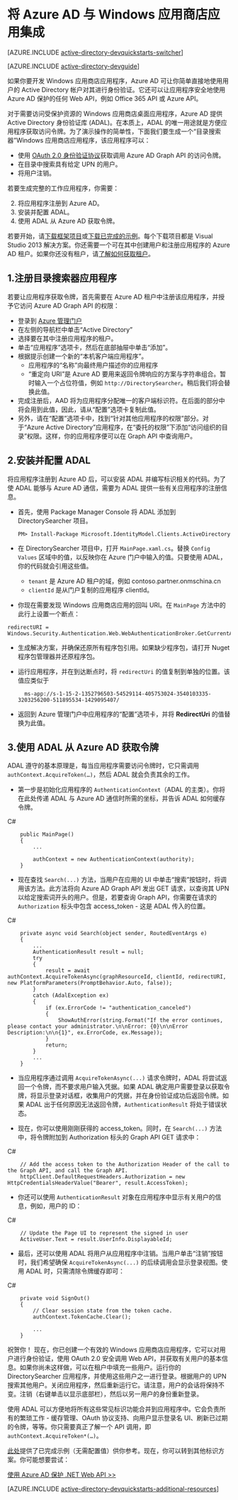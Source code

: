 <properties
	pageTitle="Azure AD Windows 应用商店入门 | Azure"
	description="如何生成一个与 Azure AD 集成以方便登录，并使用 OAuth 调用 Azure AD 保护 API 的 Windows 应用商店应用程序。"
	services="active-directory"
	documentationCenter="windows"
	authors="dstrockis"
	manager="mbaldwin"
	editor=""/>

<tags
	ms.service="active-directory"
	ms.date="01/21/2016"
	wacn.date="07/13/2016"/>


# 将 Azure AD 与 Windows 应用商店应用集成

[AZURE.INCLUDE [active-directory-devquickstarts-switcher](../includes/active-directory-devquickstarts-switcher)]

[AZURE.INCLUDE [active-directory-devguide](../includes/active-directory-devguide)]

如果你要开发 Windows 应用商店应用程序，Azure AD 可让你简单直接地使用用户的 Active Directory 帐户对其进行身份验证。它还可以让应用程序安全地使用 Azure AD 保护的任何 Web API，例如 Office 365 API 或 Azure API。

对于需要访问受保护资源的 Windows 应用商店桌面应用程序，Azure AD 提供 Active Directory 身份验证库 (ADAL)。在本质上，ADAL 的唯一用途就是方便应用程序获取访问令牌。为了演示操作的简单性，下面我们要生成一个“目录搜索器”Windows 应用商店应用程序，该应用程序可以：

-	使用 [OAuth 2.0 身份验证协议](https://msdn.microsoft.com/zh-cn/library/azure/dn645545.aspx)获取调用 Azure AD Graph API 的访问令牌。
-	在目录中搜索具有给定 UPN 的用户。
-	将用户注销。

若要生成完整的工作应用程序，你需要：

2. 将应用程序注册到 Azure AD。
3. 安装并配置 ADAL。
5. 使用 ADAL 从 Azure AD 获取令牌。

若要开始，请[下载框架项目](https://github.com/AzureADQuickStarts/NativeClient-WindowsStore/archive/skeleton.zip)或[下载已完成的示例](https://github.com/AzureADQuickStarts/NativeClient-WindowsStore/archive/complete.zip)。每个下载项目都是 Visual Studio 2013 解决方案。你还需要一个可在其中创建用户和注册应用程序的 Azure AD 租户。如果你还没有租户，请[了解如何获取租户](/documentation/articles/active-directory-howto-tenant)。

## 1.注册目录搜索器应用程序
若要让应用程序获取令牌，首先需要在 Azure AD 租户中注册该应用程序，并授予它访问 Azure AD Graph API 的权限：

-	登录到 [Azure 管理门户](https://manage.windowsazure.cn)
-	在左侧的导航栏中单击“Active Directory”
-	选择要在其中注册应用程序的租户。
-	单击“应用程序”选项卡，然后在底部抽屉中单击“添加”。
-	根据提示创建一个新的“本机客户端应用程序”。
    -	应用程序的“名称”向最终用户描述你的应用程序
    -	“重定向 URI”是 Azure AD 要用来返回令牌响应的方案与字符串组合。暂时输入一个占位符值，例如 `http://DirectorySearcher`。稍后我们将会替换此值。
-	完成注册后，AAD 将为应用程序分配唯一的客户端标识符。在后面的部分中将会用到此值，因此，请从“配置”选项卡复制此值。
- 另外，请在“配置”选项卡中，找到“针对其他应用程序的权限”部分。对于“Azure Active Directory”应用程序，在“委托的权限”下添加“访问组织的目录”权限。这样，你的应用程序便可以在 Graph API 中查询用户。

## 2.安装并配置 ADAL  

将应用程序注册到 Azure AD 后，可以安装 ADAL 并编写标识相关的代码。为了使 ADAL 能够与 Azure AD 通信，需要为 ADAL 提供一些有关应用程序的注册信息。

-	首先，使用 Package Manager Console 将 ADAL 添加到 DirectorySearcher 项目。


		PM> Install-Package Microsoft.IdentityModel.Clients.ActiveDirectory


-	在 DirectorySearcher 项目中，打开 `MainPage.xaml.cs`。替换 `Config Values` 区域中的值，以反映你在 Azure 门户中输入的值。只要使用 ADAL，你的代码就会引用这些值。  

    -	`tenant` 是 Azure AD 租户的域，例如 contoso.partner.onmschina.cn
    -	`clientId` 是从门户复制的应用程序 clientId。  

-	你现在需要发现 Windows 应用商店应用的回叫 URI。在 `MainPage` 方法中的此行上设置一个断点：

```
redirectURI = Windows.Security.Authentication.Web.WebAuthenticationBroker.GetCurrentApplicationCallbackUri();
```
- 生成解决方案，并确保还原所有程序包引用。如果缺少程序包，请打开 Nuget 程序包管理器并还原程序包。
- 运行应用程序，并在到达断点时，将 `redirectUri` 的值复制到单独的位置。该值应类似于


		ms-app://s-1-15-2-1352796503-54529114-405753024-3540103335-3203256200-511895534-1429095407/


- 返回到 Azure 管理门户中应用程序的“配置”选项卡，并将 **RedirectUri** 的值替换为此值。  

## 3.使用 ADAL 从 Azure AD 获取令牌
ADAL 遵守的基本原理是，每当应用程序需要访问令牌时，它只需调用 `authContext.AcquireToken(…)`，然后 ADAL 就会负责其余的工作。

-	第一步是初始化应用程序的 `AuthenticationContext`（ADAL 的主类）。你将在此处传递 ADAL 与 Azure AD 通信时所需的坐标，并告诉 ADAL 如何缓存令牌。

C#
		
		public MainPage()
		{
		    ...
		
		    authContext = new AuthenticationContext(authority);
		}
		

- 现在查找 `Search(...)` 方法，当用户在应用的 UI 中单击“搜索”按钮时，将调用该方法。此方法将向 Azure AD Graph API 发出 GET 请求，以查询其 UPN 以给定搜索词开头的用户。但是，若要查询 Graph API，你需要在请求的 `Authorization` 标头中包含 access\_token - 这是 ADAL 传入的位置。

C#
		
		private async void Search(object sender, RoutedEventArgs e)
		{
		    ...
		    AuthenticationResult result = null;
		    try
		    {
		        result = await authContext.AcquireTokenAsync(graphResourceId, clientId, redirectURI, new PlatformParameters(PromptBehavior.Auto, false));
		    }
		    catch (AdalException ex)
		    {
		        if (ex.ErrorCode != "authentication_canceled")
		        {
		            ShowAuthError(string.Format("If the error continues, please contact your administrator.\n\nError: {0}\n\nError Description:\n\n{1}", ex.ErrorCode, ex.Message));
		        }
		        return;
		    }
		    ...
		}

- 当应用程序通过调用 `AcquireTokenAsync(...)` 请求令牌时，ADAL 将尝试返回一个令牌，而不要求用户输入凭据。如果 ADAL 确定用户需要登录以获取令牌，将显示登录对话框，收集用户的凭据，并在身份验证成功后返回令牌。如果 ADAL 出于任何原因无法返回令牌，`AuthenticationResult` 将处于错误状态。

- 现在，你可以使用刚刚获得的 access\_token。同时，在 `Search(...)` 方法中，将令牌附加到 Authorization 标头的 Graph API GET 请求中：

C#
		
		// Add the access token to the Authorization Header of the call to the Graph API, and call the Graph API.
		httpClient.DefaultRequestHeaders.Authorization = new HttpCredentialsHeaderValue("Bearer", result.AccessToken);


- 你还可以使用 `AuthenticationResult` 对象在应用程序中显示有关用户的信息，例如，用户的 ID：

C#
		
		// Update the Page UI to represent the signed in user
		ActiveUser.Text = result.UserInfo.DisplayableId;

- 最后，还可以使用 ADAL 将用户从应用程序中注销。当用户单击“注销”按钮时，我们希望确保 `AcquireTokenAsync(...)` 的后续调用会显示登录视图。使用 ADAL 时，只需清除令牌缓存即可：

C#
		
		private void SignOut()
		{
		    // Clear session state from the token cache.
		    authContext.TokenCache.Clear();
		
		    ...
		}


祝贺你！ 现在，你已创建一个有效的 Windows 应用商店应用程序，它可以对用户进行身份验证，使用 OAuth 2.0 安全调用 Web API，并获取有关用户的基本信息。如果你尚未这样做，可以在租户中填充一些用户。运行你的 DirectorySearcher 应用程序，并使用这些用户之一进行登录。根据用户的 UPN 搜索其他用户。关闭应用程序，然后重新运行它。请注意，用户的会话将保持不变。注销（右键单击以显示底部栏），然后以另一用户的身份重新登录。

使用 ADAL 可以方便地将所有这些常见标识功能合并到应用程序中。它会负责所有的繁琐工作 - 缓存管理、OAuth 协议支持、向用户显示登录名 UI、刷新已过期的令牌，等等。你只需要真正了解一个 API 调用，即 `authContext.AcquireToken*(…)`。

[此处](https://github.com/AzureADQuickStarts/NativeClient-WindowsStore/archive/complete.zip)提供了已完成示例（无需配置值）供你参考。现在，你可以转到其他标识方案。你可能想要尝试：

[使用 Azure AD 保护 .NET Web API >>](/documentation/articles/active-directory-devquickstarts-webapi-dotnet)

[AZURE.INCLUDE [active-directory-devquickstarts-additional-resources](../includes/active-directory-devquickstarts-additional-resources.md)]
 
<!---HONumber=Mooncake_0613_2016-->